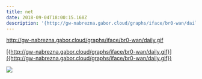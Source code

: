 ```yaml
---
title: net
date: 2018-09-04T18:00:15.168Z
description: '{http://gw-nabrezna.gabor.cloud/graphs/iface/br0-wan/daily.gif}'
---
```

http://gw-nabrezna.gabor.cloud/graphs/iface/br0-wan/daily.gif



[{http://gw-nabrezna.gabor.cloud/graphs/iface/br0-wan/daily.gif}]({http://gw-nabrezna.gabor.cloud/graphs/iface/br0-wan/daily.gif})


[<img src="http://www.google.com.au/images/nav_logo7.png">](http://google.com.au/)
